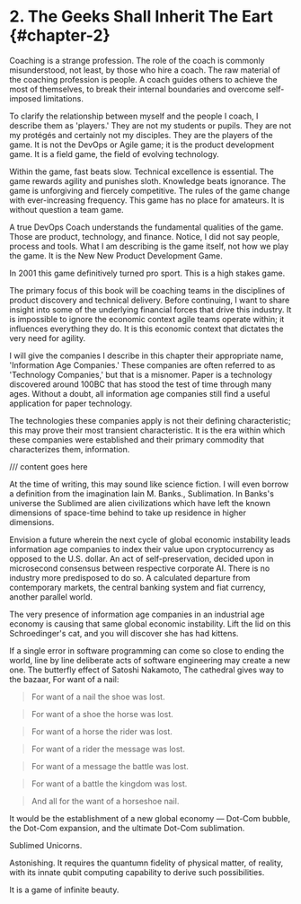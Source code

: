 

# 2. The Geeks Shall Inherit The Eart {#chapter-2}

Coaching is a strange profession. The role of the coach is commonly misunderstood, not least, by those who hire a coach. The raw material of the coaching profession is people. A coach guides others to achieve the most of themselves, to break their internal boundaries and overcome self-imposed limitations.

To clarify the relationship between myself and the people I coach, I describe them as 'players.' They are not my students or pupils. They are not my protégés and certainly not my disciples. They are the players of the game. It is not the DevOps or Agile game; it is the product development game. It is a field game, the field of evolving technology.

Within the game, fast beats slow. Technical excellence is essential. The game rewards agility and punishes sloth. Knowledge beats ignorance. The game is unforgiving and fiercely competitive. The rules of the game change with ever-increasing frequency. This game has no place for amateurs. It is without question a team game.

A true DevOps Coach understands the fundamental qualities of the game. Those are product, technology, and finance. Notice, I did not say people, process and tools. What I am describing is the game itself, not how we play the game. It is the New New Product Development Game.

In 2001 this game definitively turned pro sport. This is a high stakes game. 

The primary focus of this book will be coaching teams in the disciplines of product discovery and technical delivery. Before continuing, I want to share insight into some of the underlying financial forces that drive this industry. It is impossible to ignore the economic context agile teams operate within; it influences everything they do. It is this economic context that dictates the very need for agility.

I will give the companies I describe in this chapter their appropriate name, 'Information Age Companies.' These companies are often referred to as 'Technology Companies,' but that is a misnomer. Paper is a technology discovered around 100BC that has stood the test of time through many ages. Without a doubt, all information age companies still find a useful application for paper technology. 

The technologies these companies apply is not their defining characteristic; this may prove their most transient characteristic. It is the era within which these companies were established and their primary commodity that characterizes them, information.


/// content goes here

At the time of writing, this may sound like science fiction. I will even borrow a definition from the imagination Iain M. Banks., Sublimation. In Banks's universe the Sublimed are alien civilizations which have left the known dimensions of space-time behind to take up residence in higher dimensions.

Envision a future wherein the next cycle of global economic instability leads information age companies to index their value upon cryptocurrency as opposed to the U.S. dollar. An act of self-preservation, decided upon in microsecond consensus between respective corporate AI. There is no industry more predisposed to do so. A calculated departure from contemporary markets, the central banking system and fiat currency, another parallel world.

The very presence of information age companies in an industrial age economy is causing that same global economic instability. Lift the lid on this Schroedinger's cat, and you will discover she has had kittens.

If a single error in software programming can come so close to ending the world, line by line deliberate acts of software engineering may create a new one. The butterfly effect of Satoshi Nakamoto, The cathedral gives way to the bazaar, For want of a nail:

>For want of a nail the shoe was lost.

>For want of a shoe the horse was lost.

>For want of a horse the rider was lost.

>For want of a rider the message was lost.

>For want of a message the battle was lost.

>For want of a battle the kingdom was lost.

>And all for the want of a horseshoe nail.

It would be the establishment of a new global economy — Dot-Com bubble, the Dot-Com expansion, and the ultimate Dot-Com sublimation. 

Sublimed Unicorns.

Astonishing. It requires the quantumn fidelity of physical matter, of reality, with its innate qubit computing capability to derive such possibilities.

It is a game of infinite beauty.

